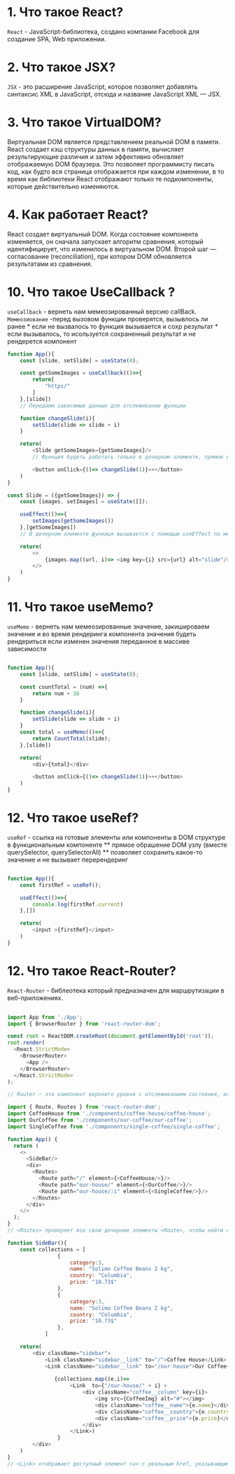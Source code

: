 # 1. Что такое React?

`React` - JavaScript-библиотека, создано компании Facebook  для создание SPA, Web приложении.

# 2. Что такое JSX?

`JSX` - это расширение JavaScript, которое позволяет добавлять синтаксис XML в JavaScript, отсюда и название JavaScript XML — JSX.  

# 3. Что такое VirtualDOM?

Виртуальная DOM является представлением реальной DOM в памяти. React создает кэш структуры данных в памяти, вычисляет результирующие различия и затем эффективно обновляет отображаемую DOM браузера. Это позволяет программисту писать код, как будто вся страница отображается при каждом изменении, в то время как библиотеки React отображают только те подкомпоненты, которые действительно изменяются.

# 4. Как работает React?

React создает виртуальный DOM. Когда состояние компонента изменяется, он сначала запускает алгоритм сравнения, который идентифицирует, что изменилось в виртуальном DOM. Второй шаг — согласование (reconciliation), при котором DOM обновляется результатами из сравнения.

# 10. Что такое UseCallback ?

`useCallback` - вернеть нам мемеозированный версию callBack.
`Мемеозиование` -перед вызовом функции проверятся, вызывлось ли ранее
                * если не вызвалось то функция вызывается и сохр результат
                * если вызывалось, то исользуется сохраненный результат и не рендерется компонент

```javascript
function App(){
    const [slide, setSlide] = useState(0);

    const getSomeImages = useCallback(()=>{
        return[
            "https/"
        ]
    },[slide])
    // Передаем зависимые данные для отслеживание функции

    function changeSlide(i){
        setSlide(slide => slide + i)
    }

    return(
        <Slide getSomeImages={getSomeImages}/>
        // Функция будеть работать только в дочерном элементе, прямое вызывание функции в компоненте не работает

        <button onClick={()=> changeSlide(1)}>+</button>
    )
}

const Slide = ({getSomeImages}) => {
    const [images, setImages] = useState([]);

    useEffect(()=>{
        setImages(getSomeImages())
    },[getSomeImages])
    // В дочерном элементе функиця вызывается с помощью useEffect по мере нужды вызыва

    return(
        <>
            {images.map((url, i)=> <img key={i} src={url} alt="slide"/>)}
        </>
    )
}

```

# 11. Что такое useMemo?

`useMemo` - вернеть нам мемеозированные значение, закишироваем значение и во время рендеринга компонента значения будеть рендериться если изменен значения переданное в массиве зависимости

```javascript

function App(){
    const [slide, setSlide] = useState(0);

    const countTotal = (num) =>{
        return num + 10
    }

    function changeSlide(i){
        setSlide(slide => slide + i)
    }
    const total = useMemo(()=>{
        return CountTotal(slide);
    },[slide])

    return(
        <div>{total}</div>

        <button onClick={()=> changeSlide(1)}>+</button>
    )
}

```

# 12. Что такое useRef?

`useRef` - ссылка на готовые элементы или компоненты в DOM структуре в функциональным компоненте
        ** прямое обрашение DOM узлу (вместе querySelector, querySelectorAll)
        ** позволяет сохранить какое-то значение и не вызывает перерендеринг

```javascript

function App(){
    const firstRef = useRef();

    useEffect(()=>{
        console.log(firstRef.current)
    },[])

    return(
        <input >{firstRef}</input>
    )
}
```

# 12. Что такое React-Router?

`React-Router` - библеотека который предназначен для маршрутизации в веб-приложениях. 

```javascript
    
import App from './App';
import { BrowserRouter } from 'react-router-dom';

const root = ReactDOM.createRoot(document.getElementById('root'));
root.render(
  <React.StrictMode>
    <BrowserRouter>
      <App />
    </BrowserRouter>
  </React.StrictMode>
);

// Router — это компонент верхнего уровня с отслеживанием состояния, который заставляет работать все остальные компоненты навигации и хуки. В React Router есть BrowserRouter, HashRouter, StaticRouter, NativeRouter и MemoryRouter. Для веб-приложений обычно используется BrowserRouter. Приложение должно иметь один <BrowserRouter>, который обертывает один или несколько <Routes>.

import { Route, Routes } from 'react-router-dom';
import CoffeeHouse from './components/coffee-house/coffee-house';
import OurCoffee from './components/our-coffee/our-coffee';
import SingleCoffee from './components/single-coffee/single-coffee';

function App() {
  return (
    <>
      <SideBar/>
      <div>
        <Routes>
          <Route path="/" element={<CoffeeHouse/>}/>
          <Route path="our-house/" element={<OurCoffee/>}/>
          <Route path="our-house/:i" element={<SingleCoffee/>}/>
        </Routes>
      </div>
    </>
  );
}
// <Routes> проверяет все свои дочерние элементы <Route>, чтобы найти наилучшее соответствие, и отображает эту часть пользовательского интерфейса.

function SideBar(){
    const collections = [
                {
                    category:3,
                    name: "Solimo Coffee Beans 2 kg",
                    country: "Columbia",
                    price: "10.73$"
                },
                {
                    category:3,
                    name: "Solimo Coffee Beans 2 kg",
                    country: "Columbia",
                    price: "10.73$"
                },
            ]

    return(
        <div className="sidebar">
            <Link className="sidebar__link" to="/">Coffee House</Link>
            <Link className="sidebar__link" to="/our-house">Our Coffee</Link>
               
               {collections.map((e,i)=>  
                    <Link  to={"/our-house/" + i} >
                        <div className="coffee__column" key={i}>
                            <img src={CoffeeImg} alt="#"></img>
                            <div className="coffee__name">{e.name}</div>
                            <div className="coffee__country">{e.country}</div>
                            <div className="coffee__price">{e.price}</div>
                        </div>  
                    </Link>)
                }
        </div>
    )
}
// <Link> отображает доступный элемент <a> с реальным href, указывающим на ресурс, на который он ссылается. Клик по ссылке устанавливает URL-адрес и отслеживает историю просмотров.

```